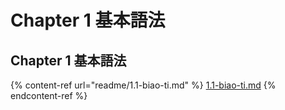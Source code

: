 # Chapter 1 基本語法

## Chapter 1 基本語法

{% content-ref url="readme/1.1-biao-ti.md" %}
[1.1-biao-ti.md](readme/1.1-biao-ti.md)
{% endcontent-ref %}
